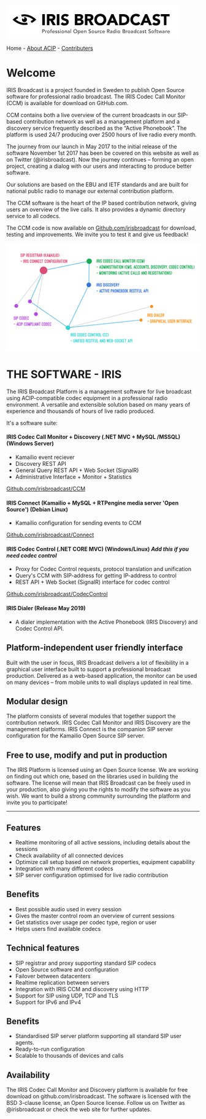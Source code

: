 ![IRIS Broadcast](logo-iris.png)

Home - [About ACIP](README_ABOUT.md) - [Contributers](README_CONTRIBUTERS.md)

# Welcome
IRIS Broadcast is a project founded in Sweden to publish Open Source software for professional radio broadcast. The IRIS Codec Call Monitor (CCM) is available for download on GitHub.com.

CCM contains both a live overview of the current broadcasts in our SIP-based contribution network as well as a management platform and a discovery service frequently described as the “Active Phonebook”. The platform is used 24/7 producing over 2500 hours of live radio every month.

The journey from our launch in May 2017 to the initial release of the software November 1st 2017 has been be covered on this website as well as on Twitter (@irisbroadcast). Now the journey continues – forming an open project, creating a dialog with our users and interacting to produce better software.

Our solutions are based on the EBU and IETF standards and are built for national public radio to manage our external contribution platform.

The CCM software is the heart of the IP based contribution network, giving users an overview of the live calls. It also provides a dynamic directory service to all codecs.

The CCM code is now available on [Github.com/irisbroadcast](http://github.com/irisbroadcast) for download, testing and improvements. We invite you to test it and give us feedback!


![IRIS Broadcast System Diagram](system-diagram.png)

# THE SOFTWARE - IRIS

The IRIS Broadcast Platform is a management software for live broadcast using ACIP-compatible codec equipment in a professional radio environment.  A versatile and extensible solution based on many years of experience and thousands of hours of live radio produced.

It's a software suite:
#### IRIS Codec Call Monitor + Discovery (.NET MVC + MySQL /MSSQL) (Windows Server)
- Kamailio event reciever
- Discovery REST API
- General Query REST API + Web Socket (SignalR)
- Administrative Interface + Monitor + Statistics

[Github.com/irisbroadcast/CCM](https://github.com/IrisBroadcast/CCM)

#### IRIS Connect (Kamailio + MySQL + RTPengine media server 'Open Source') (Debian Linux)
- Kamailio configuration for sending events to CCM

[Github.com/irisbroadcast/Connect](https://github.com/IrisBroadcast/Connect)

#### IRIS Codec Control (.NET CORE MVC) (Windows/Linux) *Add this if you need codec control*
- Proxy for Codec Control requests, protocol translation and unification
- Query's CCM with SIP-address for getting IP-address to control
- REST API + Web Socket (SignalR) interface for codec control

[Github.com/irisbroadcast/CodecControl](https://github.com/IrisBroadcast/CodecControl)

#### IRIS Dialer (Release May 2019)
- A dialer implementation with the Active Phonebook (IRIS Discovery) and Codec Control API. 

## Platform-independent user friendly interface

Built with the user in focus, IRIS Broadcast delivers a lot of flexibility in a graphical user interface built to support a professional broadcast production. Delivered as a web-based application, the monitor can be used on many devices – from mobile units to wall displays updated in real time.

## Modular design

The platform consists of several modules that together support the contribution network. IRIS Codec Call Monitor and IRIS Discovery are the management platforms. IRIS Connect is the companion SIP server configuration for the Kamailio Open Source SIP server.

## Free to use, modify and put in production

The IRIS Platform is licensed using an Open Source license. We are working on finding out which one, based on the libraries used in building the software. The license will mean that IRIS Broadcast can be freely used in your production, also giving you the rights to modify the software as you wish. We want to build a strong community surrounding the platform and invite you to participate!

___

## Features

- Realtime monitoring of all active sessions, including details about the sessions
- Check availability of all connected devices
- Optimize call setup based on network properties, equipment capability
- Integration with many different codecs
- SIP server configuration optimised for live radio contribution

## Benefits

- Best possible audio used in every session
- Gives the master control room an overview of current sessions
- Get statistics over usage per codec type, region or user
- Helps users find available codecs

## Technical features

- SIP registrar and proxy supporting standard SIP codecs
- Open Source software and configuration
- Failover between datacenters
- Realtime replication between servers
- Integration with IRIS CCM and discovery using HTTP
- Support for SIP using UDP, TCP and TLS
- Support for IPv6 and IPv4

## Benefits

- Standardised SIP server platform supporting all standard SIP user agents.
- Ready-to-run configuration
- Scalable to thousands of devices and calls

## Availability

The IRIS Codec Call Monitor and Discovery platform is available for free download on github.com/irisbroadcast. The software is licensed with the BSD 3-clause license, an Open Source license. Follow us on Twitter as @irisbroadcast or check the web site for further updates.

